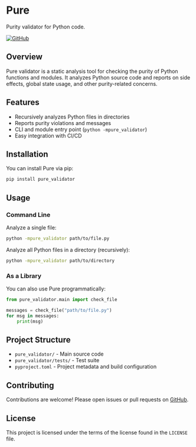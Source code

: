 # Pure

Purity validator for Python code.

[![GitHub](https://img.shields.io/github/stars/jdahlin/pure?style=social)](https://github.com/jdahlin/pure)

## Overview

Pure validator is a static analysis tool for checking the purity of Python functions and modules. It analyzes Python source code and reports on side effects, global state usage, and other purity-related concerns.

## Features
- Recursively analyzes Python files in directories
- Reports purity violations and messages
- CLI and module entry point (`python -mpure_validator`)
- Easy integration with CI/CD

## Installation

You can install Pure via pip:

```bash
pip install pure_validator
```

## Usage

### Command Line

Analyze a single file:

```bash
python -mpure_validator path/to/file.py
```

Analyze all Python files in a directory (recursively):

```bash
python -mpure_validator path/to/directory
```

### As a Library

You can also use Pure programmatically:

```python
from pure_validator.main import check_file

messages = check_file("path/to/file.py")
for msg in messages:
    print(msg)
```

## Project Structure

- `pure_validator/` - Main source code
- `pure_validator/tests/` - Test suite
- `pyproject.toml` - Project metadata and build configuration

## Contributing

Contributions are welcome! Please open issues or pull requests on [GitHub](https://github.com/jdahlin/pure).

## License

This project is licensed under the terms of the license found in the `LICENSE` file.

